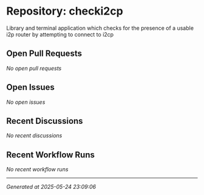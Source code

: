 # Repository: checki2cp

Library and terminal application which checks for the presence of a usable i2p router by attempting to connect to i2cp

## Open Pull Requests


*No open pull requests*


## Open Issues


*No open issues*


## Recent Discussions


*No recent discussions*


## Recent Workflow Runs


*No recent workflow runs*


---
*Generated at 2025-05-24 23:09:06*
